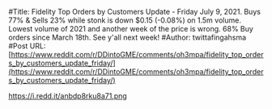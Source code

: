 #Title: Fidelity Top Orders by Customers Update - Friday July 9, 2021. Buys 77% & Sells 23% while stonk is down $0.15 (-0.08%) on 1.5m volume. Lowest volume of 2021 and another week of the price is wrong. 68% Buy orders since March 18th. See y'all next week!
#Author: twittafingahsma
#Post URL: [https://www.reddit.com/r/DDintoGME/comments/oh3mpa/fidelity_top_orders_by_customers_update_friday/](https://www.reddit.com/r/DDintoGME/comments/oh3mpa/fidelity_top_orders_by_customers_update_friday/)


https://i.redd.it/anbdp8rku8a71.png